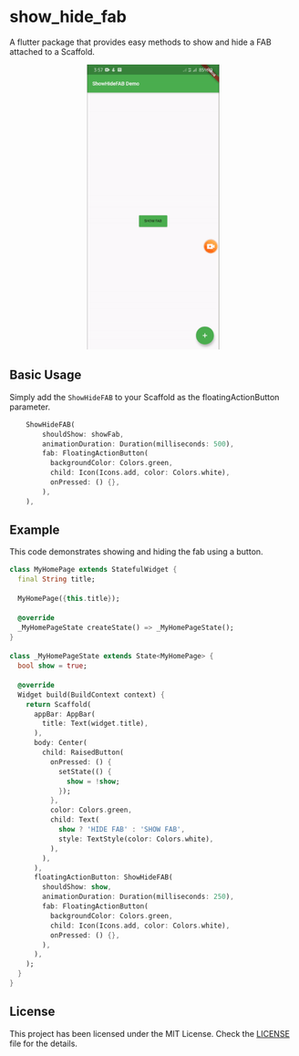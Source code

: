 # show_hide_fab

A flutter package that provides easy methods to show and hide a FAB attached to a Scaffold.
<p align="center">  
<img src="https://raw.githubusercontent.com/Akora-IngDKB/show_hide_fab/master/example/demo.gif" height=500em><br />  
</p>

## Basic Usage
Simply add the ```ShowHideFAB``` to your Scaffold as the floatingActionButton parameter.
```dart
    ShowHideFAB(
        shouldShow: showFab,
        animationDuration: Duration(milliseconds: 500),
        fab: FloatingActionButton(
          backgroundColor: Colors.green,
          child: Icon(Icons.add, color: Colors.white),
          onPressed: () {},
        ),
    ),
```

## Example
This code demonstrates showing and hiding the fab using a button.
```dart
class MyHomePage extends StatefulWidget {
  final String title;

  MyHomePage({this.title});

  @override
  _MyHomePageState createState() => _MyHomePageState();
}

class _MyHomePageState extends State<MyHomePage> {
  bool show = true;

  @override
  Widget build(BuildContext context) {
    return Scaffold(
      appBar: AppBar(
        title: Text(widget.title),
      ),
      body: Center(
        child: RaisedButton(
          onPressed: () {
            setState(() {
              show = !show;
            });
          },
          color: Colors.green,
          child: Text(
            show ? 'HIDE FAB' : 'SHOW FAB',
            style: TextStyle(color: Colors.white),
          ),
        ),
      ),
      floatingActionButton: ShowHideFAB(
        shouldShow: show,
        animationDuration: Duration(milliseconds: 250),
        fab: FloatingActionButton(
          backgroundColor: Colors.green,
          child: Icon(Icons.add, color: Colors.white),
          onPressed: () {},
        ),
      ),
    );
  }
}
```

## License
This project has been licensed under the MIT License. Check the [LICENSE](LICENSE) file for the details.